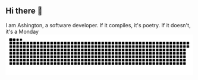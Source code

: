 ## Hi there 👋

I am Ashington, a software developer. If it compiles, it's poetry. If it doesn't, it's a Monday
![Snake animation](https://github.com/Lucbm99/Lucbm99/blob/output/github-contribution-grid-snake.svg)

